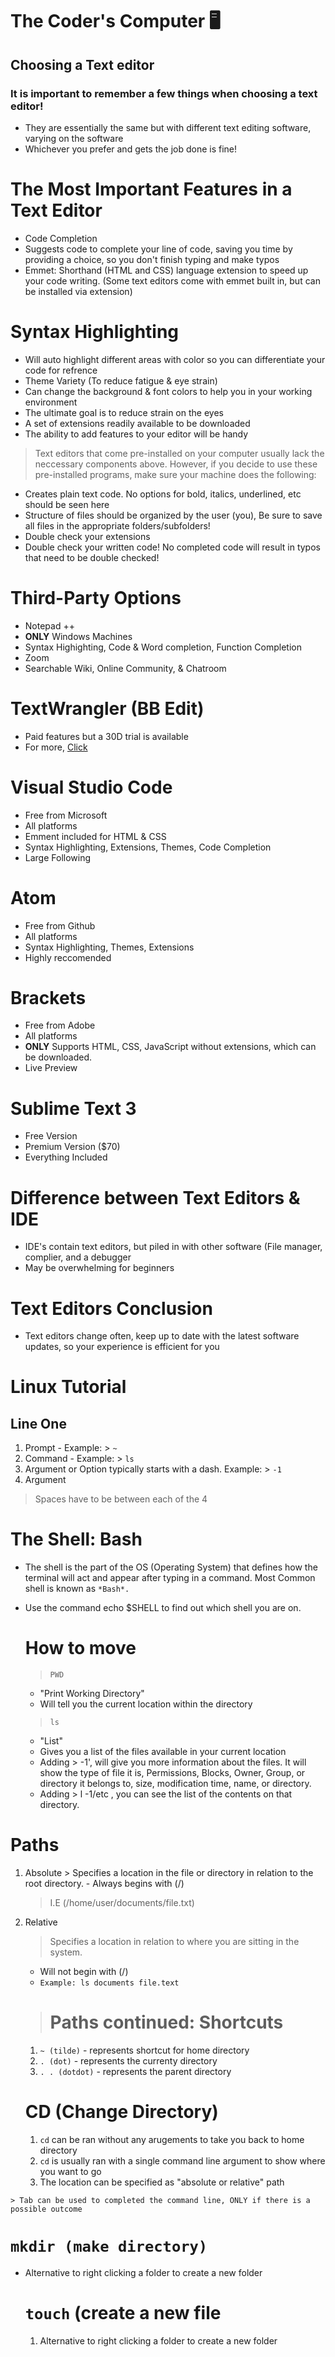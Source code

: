 # The Coder's Computer 🖥️

## Choosing a Text editor

### It is important to remember a few things when choosing a text editor!
- They are essentially the same but with different text editing software, varying on the software
- Whichever you prefer and gets the job done is fine!
  
# The Most Important Features in a Text Editor
- Code Completion
- Suggests code to complete your line of code, saving you time by providing a choice, so you don't finish typing and make typos
- Emmet: Shorthand (HTML and CSS) language extension to speed up your code writing. (Some text editors come with emmet built in, but can be installed via extension)
  
# Syntax Highlighting
* Will auto highlight different areas with color so you can differentiate your code for refrence  
* Theme Variety (To reduce fatigue & eye strain)
* Can change the background & font colors to help you in your working environment
*  The ultimate goal is to reduce strain on the eyes
* A set of extensions readily available to be downloaded
* The ability to add features to your editor will be handy
  
> Text editors that come pre-installed on your computer usually lack the neccessary components above. However, if you decide to use these pre-installed programs, make sure your machine does the following:
- Creates plain text code. No options for bold, italics, underlined, etc should be seen here
- Structure of files should be organized by the user (you), Be sure to save all files in the appropriate folders/subfolders!
- Double check your extensions
- Double check your written code! No completed code will result in typos that need to be double checked!
  
# Third-Party Options
* Notepad ++
* **ONLY** Windows Machines
* Syntax Highighting, Code & Word completion, Function Completion
* Zoom
* Searchable Wiki, Online Community, & Chatroom

# TextWrangler (BB Edit)
+ Paid features but a 30D trial is available
+ For more, [Click](https://www.barebones.com/products/textwrangler/)

# Visual Studio Code
+ Free from Microsoft
+ All platforms
+ Emment included for HTML & CSS
+ Syntax Highlighting, Extensions, Themes, Code Completion
+ Large Following

# Atom
- Free from Github
- All platforms
- Syntax Highlighting, Themes, Extensions
- Highly reccomended

 # Brackets
 - Free from Adobe
 - All platforms
 - **ONLY** Supports HTML, CSS, JavaScript without extensions, which can be downloaded.
 - Live Preview

# Sublime Text 3
- Free Version
- Premium Version ($70)
- Everything Included

# Difference between Text Editors & IDE
- IDE's contain text editors, but piled in with other software (File manager, complier, and a debugger
- May be overwhelming for beginners

# Text Editors Conclusion
- Text editors change often, keep up to date with the latest software updates, so your experience is efficient for you

# Linux Tutorial
## Line One
1. Prompt - Example: > `~`
2. Command - Example: > `ls`
3. Argument or Option typically starts with a dash. Example: > `-1`
4. Argument
> Spaces have to be between each of the 4

# The Shell: Bash
- The shell is the part of the OS (Operating System) that defines how the terminal will act and appear after typing in a command. Most Common shell is known as `*Bash*.`
- Use the command echo $SHELL to find out which shell you are on.

  # How to move
  > `PWD`
  - "Print Working Directory"
  - Will tell you the current location within the directory

  > `ls`
  - "List"
  - Gives you a list of the files available in your current location
  - Adding > -1', will give you more information about the files. It will show the type of file it is, Permissions, Blocks, Owner, Group, or directory it belongs to, size, modification time, name, or directory.
  - Adding > l -1/etc , you can see the list of the contents on that directory.
 

 # Paths
    
  1. Absolute
    > Specifies a location in the file or directory in relation to the root directory.
    - Always begins with (/)
      > I.E (/home/user/documents/file.txt)
      
  2. Relative
      > Specifies a location in relation to where you are sitting in the system.
      - Will not begin with (/)
      - `Example: ls documents file.text`


     > # Paths continued: Shortcuts
       1. `~ (tilde)` - represents shortcut for home directory
       2. `. (dot)` - represents the currenty directory
       3. `. . (dotdot)` - represents the parent directory

       # CD (Change Directory)
       1. `cd` can be ran without any arugements to take you back to home directory
       2. `cd` is usually ran with a single command line argument to show where you want to go
       3. The location can be specified as "absolute or relative" path
          
    > Tab can be used to completed the command line, ONLY if there is a possible outcome

  # `mkdir (make directory)`
  - Alternative to right clicking a folder to create a new folder

    # `touch` (create a new file
    1. Alternative to right clicking a folder to create a new folder
        
    
  
